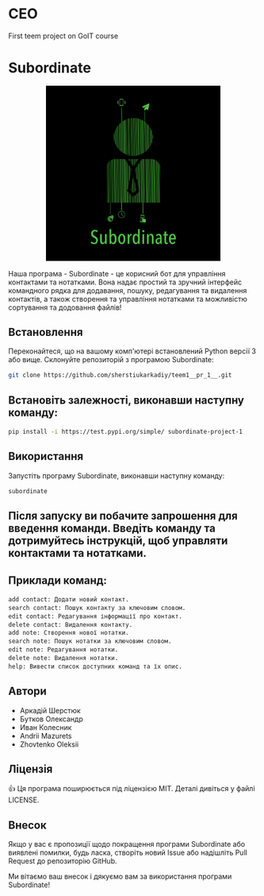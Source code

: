 # CEO
First teem project on GoIT course

# Subordinate 
<div align="center">
  <img src="src/subordinate/Logo.png" alt="Logo Image" style="max-width: 70%; max-height: 480px;">
</div>


Наша програма - Subordinate - це корисний бот для управління контактами та нотатками. Вона надає простий та зручний інтерфейс командного рядка для додавання, пошуку, редагування та видалення контактів, а також створення та управління нотатками та можливістю сортування та додовання файлів! 

## Встановлення
Переконайтеся, що на вашому комп'ютері встановлений Python версії 3 або вище.
Склонуйте репозиторій з програмою Subordinate:

```sh
git clone https://github.com/sherstiukarkadiy/teem1__pr_1__.git
```

## Встановіть залежності, виконавши наступну команду:

```sh
pip install -i https://test.pypi.org/simple/ subordinate-project-1
```

## Використання

Запустіть програму Subordinate, виконавши наступну команду:

```sh
subordinate
```

## Після запуску ви побачите запрошення для введення команди. Введіть команду та дотримуйтесь інструкцій, щоб управляти контактами та нотатками.

## Приклади команд:

```sh
add contact: Додати новий контакт.
search contact: Пошук контакту за ключовим словом.
edit contact: Редагування інформації про контакт.
delete contact: Видалення контакту.
add note: Створення нової нотатки.
search note: Пошук нотатки за ключовим словом.
edit note: Редагування нотатки.
delete note: Видалення нотатки.
help: Вивести список доступних команд та їх опис.
```

## Автори
- Аркадій Шерстюк
- Бутков Олександр
- Иван Колесник
- Andrii Mazurets
- Zhovtenko Oleksii


## Ліцензія
:+1: Ця програма поширюється під ліцензією MIT. Деталі дивіться у файлі LICENSE.

## Внесок
Якщо у вас є пропозиції щодо покращення програми Subordinate або виявлені помилки, будь ласка, створіть новий Issue або надішліть Pull Request до репозиторію GitHub.

Ми вітаємо ваш внесок і дякуємо вам за використання програми Subordinate!
